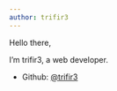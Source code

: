 ```yaml
---
author: trifir3
---
```


Hello there,

I’m trifir3, a web developer.

- Github: [@trifir3](https://github.com/trifir3)
